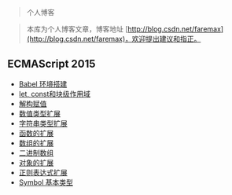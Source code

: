 > 个人博客

> 本库为个人博客文章，博客地址 [http://blog.csdn.net/faremax](http://blog.csdn.net/faremax)，欢迎提出建议和指正。

## ECMAScript 2015

- [Babel 环境搭建](https://github.com/faremax1992/repoForBlog/blob/master/ECMAScript2015/Babel%20%E7%8E%AF%E5%A2%83%E6%90%AD%E5%BB%BA.md)
- [let, const和块级作用域](https://github.com/faremax1992/repoForBlog/blob/master/ECMAScript2015/let%2C%20const%E5%92%8C%E5%9D%97%E7%BA%A7%E4%BD%9C%E7%94%A8%E5%9F%9F.md)
- [解构赋值](https://github.com/faremax1992/repoForBlog/blob/master/ECMAScript2015/%E8%A7%A3%E6%9E%84%E8%B5%8B%E5%80%BC.md)
- [数值类型扩展](https://github.com/faremax1992/repoForBlog/blob/master/ECMAScript2015/%E6%95%B0%E5%80%BC%E7%B1%BB%E5%9E%8B%E6%89%A9%E5%B1%95.md)
- [字符串类型扩展](https://github.com/faremax1992/repoForBlog/blob/master/ECMAScript2015/%E5%AD%97%E7%AC%A6%E4%B8%B2%E7%B1%BB%E5%9E%8B%E6%89%A9%E5%B1%95.md)
- [函数的扩展](https://github.com/faremax1992/repoForBlog/blob/master/ECMAScript2015/%E5%87%BD%E6%95%B0%E7%9A%84%E6%89%A9%E5%B1%95.md)
- [数组的扩展](https://github.com/faremax1992/repoForBlog/blob/master/ECMAScript2015/%E6%95%B0%E7%BB%84%E7%9A%84%E6%89%A9%E5%B1%95.md)
- [二进制数组](https://github.com/faremax1992/repoForBlog/blob/master/ECMAScript2015/%E4%BA%8C%E8%BF%9B%E5%88%B6%E6%95%B0%E7%BB%84.md)
- [对象的扩展](https://github.com/faremax1992/repoForBlog/blob/master/ECMAScript2015/%E5%AF%B9%E8%B1%A1%E7%9A%84%E6%89%A9%E5%B1%95.md)
- [正则表达式扩展](https://github.com/faremax1992/repoForBlog/blob/master/ECMAScript2015/%E6%AD%A3%E5%88%99%E8%A1%A8%E8%BE%BE%E5%BC%8F%E6%89%A9%E5%B1%95.md)
- [Symbol 基本类型](https://github.com/faremax1992/repoForBlog/blob/master/ECMAScript2015/Symbol%E5%9F%BA%E6%9C%AC%E7%B1%BB%E5%9E%8B.md)


